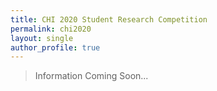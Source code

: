 ```yaml
---
title: CHI 2020 Student Research Competition
permalink: chi2020
layout: single
author_profile: true
---
```


> Information Coming Soon...

